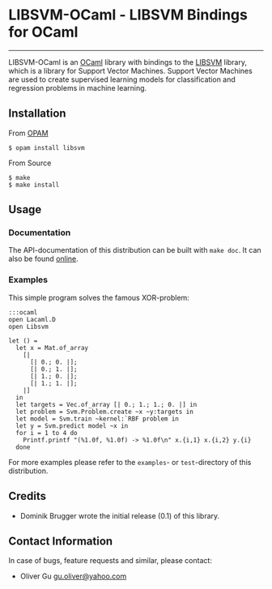 LIBSVM-OCaml - LIBSVM Bindings for OCaml
========================================

---------------------------------------------------------------------------

LIBSVM-OCaml is an [OCaml](http://www.ocaml.org) library with bindings to the
[LIBSVM](http://www.csie.ntu.edu.tw/~cjlin/libsvm/) library, which is a library
for Support Vector Machines. Support Vector Machines are used to create
supervised learning models for classification and regression problems in
machine learning.

Installation
------------

From [OPAM](http://opam.ocaml.org)

    $ opam install libsvm

From Source

    $ make
    $ make install

Usage
-----

### Documentation

The API-documentation of this distribution can be built with `make doc`.
It can also be found [online](http://ogu.bitbucket.org/libsvm-ocaml/api/).

### Examples

This simple program solves the famous XOR-problem:

    :::ocaml
    open Lacaml.D
    open Libsvm

    let () =
      let x = Mat.of_array
        [|
          [| 0.; 0. |];
          [| 0.; 1. |];
          [| 1.; 0. |];
          [| 1.; 1. |];
        |]
      in
      let targets = Vec.of_array [| 0.; 1.; 1.; 0. |] in
      let problem = Svm.Problem.create ~x ~y:targets in
      let model = Svm.train ~kernel:`RBF problem in
      let y = Svm.predict model ~x in
      for i = 1 to 4 do
        Printf.printf "(%1.0f, %1.0f) -> %1.0f\n" x.{i,1} x.{i,2} y.{i}
      done

For more examples please refer to the `examples`- or `test`-directory of this
distribution.

Credits
-------

  * Dominik Brugger wrote the initial release (0.1) of this library.

Contact Information
-------------------

In case of bugs, feature requests and similar, please contact:

  * Oliver Gu <gu.oliver@yahoo.com>
